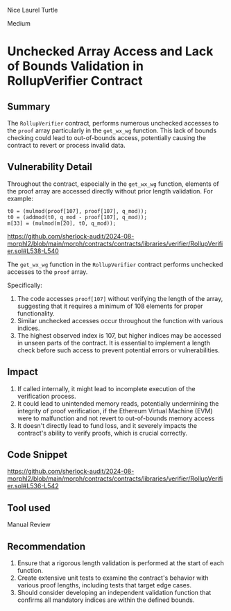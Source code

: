 Nice Laurel Turtle

Medium

# Unchecked Array Access and Lack of Bounds Validation in RollupVerifier Contract

## Summary
The `RollupVerifier` contract, performs numerous unchecked accesses to the `proof` array particularly in the `get_wx_wg` function. This lack of bounds checking could lead to out-of-bounds access, potentially causing the contract to revert or process invalid data.

## Vulnerability Detail

Throughout the contract, especially in the `get_wx_wg` function, elements of the proof array are accessed directly without prior length validation. For example:

```
t0 = (mulmod(proof[107], proof[107], q_mod));
t0 = (addmod(t0, q_mod - proof[107], q_mod));
m[33] = (mulmod(m[20], t0, q_mod));
```

https://github.com/sherlock-audit/2024-08-morphl2/blob/main/morph/contracts/contracts/libraries/verifier/RollupVerifier.sol#L538-L540

The `get_wx_wg` function in the `RollupVerifier` contract performs unchecked accesses to the `proof` array. 

Specifically:

1. The code accesses `proof[107]` without verifying the length of the array, suggesting that it requires a minimum of 108 elements for proper functionality. 
2. Similar unchecked accesses occur throughout the function with various indices.
3. The highest observed index is 107, but higher indices may be accessed in unseen parts of the contract. It is essential to implement a length check before such access to prevent potential errors or vulnerabilities.

## Impact

1. If called internally, it might lead to incomplete execution of the verification process.
2.  It could lead to unintended memory reads, potentially undermining the integrity of proof verification, if the Ethereum Virtual Machine (EVM) were to malfunction and not revert to out-of-bounds memory access
3. It doesn't directly lead to fund loss, and it severely impacts the contract's ability to verify proofs, which is crucial correctly.

## Code Snippet
https://github.com/sherlock-audit/2024-08-morphl2/blob/main/morph/contracts/contracts/libraries/verifier/RollupVerifier.sol#L536-L542

## Tool used

Manual Review

## Recommendation

1. Ensure that a rigorous length validation is performed at the start of each function.
2. Create extensive unit tests to examine the contract's behavior with various proof lengths, including tests that target edge cases.
3. Should consider developing an independent validation function that confirms all mandatory indices are within the defined bounds.